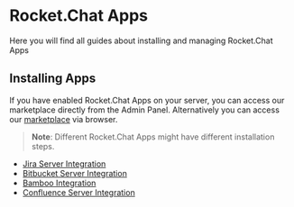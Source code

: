 # Rocket.Chat Apps

Here you will find all guides about installing and managing Rocket.Chat Apps

## Installing Apps

If you have enabled Rocket.Chat Apps on your server, you can access our marketplace directly from the Admin Panel. Alternatively you can access our [marketplace](https://rocket.chat/marketplace) via browser.

>**Note**: Different Rocket.Chat Apps might have different installation steps.

- [Jira Server Integration](jira-server-integration/)
- [Bitbucket Server Integration](bitbucket-server-integration/)
- [Bamboo Integration](bamboo-integration/)
- [Confluence Server Integration](confluence-server-integration/)
